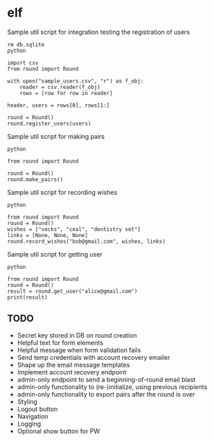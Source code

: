 # elf

Sample util script for integration testing the registration of users
```
rm db.sqlite
python

import csv
from round import Round

with open("sample_users.csv", "r") as f_obj:
    reader = csv.reader(f_obj)
    rows = [row for row in reader]
    
header, users = rows[0], rows[1:]

round = Round()
round.register_users(users)
```

Sample util script for making pairs
```
python

from round import Round

round = Round()
round.make_pairs()
```

Sample util script for recording wishes
```
python

from round import Round
round = Round()
wishes = ["socks", "coal", "dentistry set"]
links = [None, None, None]
round.record_wishes("bob@gmail.com", wishes, links)
```

Sample util script for getting user
```
python 

from round import Round
round = Round()
result = round.get_user("alice@gmail.com")
print(result)
```

## TODO
- Secret key stored in DB on round creation
- Helpful text for form elements
- Helpful message when form validation fails
- Send temp credentials with account recovery emailer
- Shape up the email message templates
- Implement account recovery endpoint
- admin-only endpoint to send a beginning-of-round email blast
- admin-only functionality to (re-)initialize, using previous recipients
- admin-only functionality to export pairs after the round is over
- Styling
- Logout button
- Navigation
- Logging
- Optional show button for PW